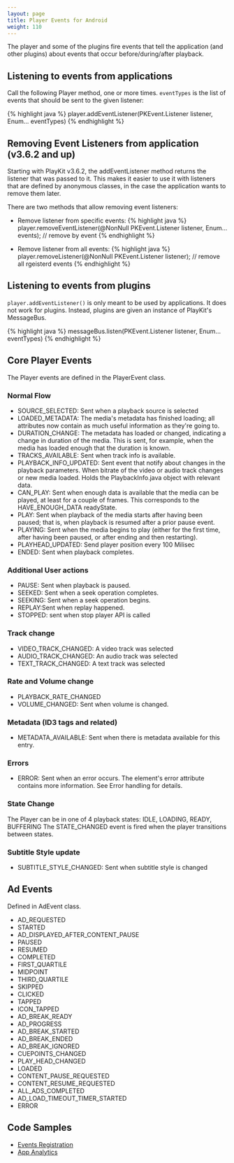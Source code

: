 ```yaml
---
layout: page
title: Player Events for Android 
weight: 110
---
```


The player and some of the plugins fire events that tell the application (and other plugins) about events that occur before/during/after playback. 

## Listening to events from applications

Call the following Player method, one or more times. `eventTypes` is the list of events that should be sent to the given listener:

{% highlight java %}
  player.addEventListener(PKEvent.Listener listener, Enum... eventTypes)
{% endhighlight %}

## Removing Event Listeners from application (v3.6.2 and up)

Starting with PlayKit v3.6.2, the addEventListener method returns the listener that was passed to it. This makes it easier to use it with listeners that are defined by anonymous classes, in the case the application wants to remove them later.

There are two methods that allow removing event listeners:

- Remove listener from specific events:
{% highlight java %}
  player.removeEventListener(@NonNull PKEvent.Listener listener, Enum... events); // remove by event
{% endhighlight %}

- Remove listener from all events:
{% highlight java %}
  player.removeListener(@NonNull PKEvent.Listener listener); // remove all rgeisterd events
{% endhighlight %}

## Listening to events from plugins

`player.addEventListener()` is only meant to be used by applications. It does not work for plugins. Instead, plugins are given an instance of PlayKit's MessageBus.

{% highlight java %}
  messageBus.listen(PKEvent.Listener listener, Enum... eventTypes)
{% endhighlight %}


## Core Player Events

The Player events are defined in the PlayerEvent class.

### Normal Flow
- SOURCE_SELECTED: Sent when a playback source is selected
- LOADED_METADATA: The media's metadata has finished loading; all attributes now contain as much useful information as they're going to.
- DURATION_CHANGE: The metadata has loaded or changed, indicating a change in duration of the media. This is sent, for example, when the media has loaded enough that the duration is known.
- TRACKS_AVAILABLE: Sent when track info is available.
- PLAYBACK_INFO_UPDATED: Sent event that notify about changes in the playback parameters. When bitrate of the video or audio track changes or new media loaded. Holds the PlaybackInfo.java object with relevant data.
- CAN_PLAY: Sent when enough data is available that the media can be played, at least for a couple of frames. This corresponds to the HAVE_ENOUGH_DATA readyState.
- PLAY: Sent when playback of the media starts after having been paused; that is, when playback is resumed after a prior pause event.
- PLAYING: Sent when the media begins to play (either for the first time, after having been paused, or after ending and then restarting).
- PLAYHEAD_UPDATED: Send player position every 100 Milisec
- ENDED: Sent when playback completes.

### Additional User actions
- PAUSE: Sent when playback is paused.
- SEEKED: Sent when a seek operation completes.
- SEEKING: Sent when a seek operation begins.
- REPLAY:Sent when replay happened.
- STOPPED: sent when stop player API is called

### Track change
- VIDEO_TRACK_CHANGED: A video track was selected
- AUDIO_TRACK_CHANGED: An audio track was selected
- TEXT_TRACK_CHANGED: A text track was selected

### Rate and Volume change
- PLAYBACK_RATE_CHANGED
- VOLUME_CHANGED: Sent when volume is changed.

### Metadata (ID3 tags and related)
- METADATA_AVAILABLE: Sent when there is metadata available for this entry.

### Errors
- ERROR: Sent when an error occurs. The element's error attribute contains more information. See Error handling for details.

### State Change
The Player can be in one of 4 playback states:
  IDLE, LOADING, READY, BUFFERING
The STATE_CHANGED event is fired when the player transitions between states.

### Subtitle Style update
- SUBTITLE_STYLE_CHANGED: Sent when subtitle style is changed

## Ad Events

Defined in AdEvent class.

- AD_REQUESTED
- STARTED
- AD_DISPLAYED_AFTER_CONTENT_PAUSE
- PAUSED
- RESUMED
- COMPLETED
- FIRST_QUARTILE
- MIDPOINT
- THIRD_QUARTILE
- SKIPPED
- CLICKED
- TAPPED
- ICON_TAPPED
- AD_BREAK_READY
- AD_PROGRESS
- AD_BREAK_STARTED
- AD_BREAK_ENDED
- AD_BREAK_IGNORED
- CUEPOINTS_CHANGED
- PLAY_HEAD_CHANGED
- LOADED
- CONTENT_PAUSE_REQUESTED
- CONTENT_RESUME_REQUESTED
- ALL_ADS_COMPLETED
- AD_LOAD_TIMEOUT_TIMER_STARTED
- ERROR


## Code Samples
- [Events Registration](https://github.com/kaltura/playkit-android-samples/tree/master/EventsRegistration)
- [App Analytics](https://github.com/kaltura/playkit-android-samples/tree/master/AppAnalyticsSample)
